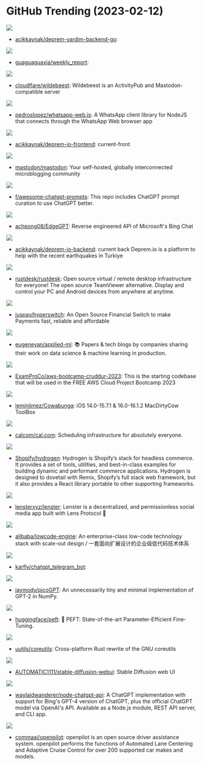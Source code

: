 # GitHub Trending (2023-02-12)

![](https://img.shields.io/badge/Go-New%2037-green?style=flat-square&logo=appveyor)
- [acikkaynak/deprem-yardim-backend-go](https://github.com/acikkaynak/deprem-yardim-backend-go): 

![](https://img.shields.io/badge/CSS-New%2092-green?style=flat-square&logo=appveyor)
- [guaguaguaxia/weekly_report](https://github.com/guaguaguaxia/weekly_report): 

![](https://img.shields.io/badge/TypeScript-New%2085-green?style=flat-square&logo=appveyor)
- [cloudflare/wildebeest](https://github.com/cloudflare/wildebeest): Wildebeest is an ActivityPub and Mastodon-compatible server

![](https://img.shields.io/badge/JavaScript-New%2062-green?style=flat-square&logo=appveyor)
- [pedroslopez/whatsapp-web.js](https://github.com/pedroslopez/whatsapp-web.js): A WhatsApp client library for NodeJS that connects through the WhatsApp Web browser app

![](https://img.shields.io/badge/HTML-New%207-green?style=flat-square&logo=appveyor)
- [acikkaynak/deprem-io-frontend](https://github.com/acikkaynak/deprem-io-frontend): current-front

![](https://img.shields.io/badge/Ruby-New%2043-green?style=flat-square&logo=appveyor)
- [mastodon/mastodon](https://github.com/mastodon/mastodon): Your self-hosted, globally interconnected microblogging community

![](https://img.shields.io/badge/HTML-New%20465-green?style=flat-square&logo=appveyor)
- [f/awesome-chatgpt-prompts](https://github.com/f/awesome-chatgpt-prompts): This repo includes ChatGPT prompt curation to use ChatGPT better.

![](https://img.shields.io/badge/Python-New%20183-green?style=flat-square&logo=appveyor)
- [acheong08/EdgeGPT](https://github.com/acheong08/EdgeGPT): Reverse engineered API of Microsoft's Bing Chat

![](https://img.shields.io/badge/JavaScript-New%2016-green?style=flat-square&logo=appveyor)
- [acikkaynak/deprem-io-backend](https://github.com/acikkaynak/deprem-io-backend): current back Deprem.io is a platform to help with the recent earthquakes in Turkiye

![](https://img.shields.io/badge/Rust-New%20339-green?style=flat-square&logo=appveyor)
- [rustdesk/rustdesk](https://github.com/rustdesk/rustdesk): Open source virtual / remote desktop infrastructure for everyone! The open source TeamViewer alternative. Display and control your PC and Android devices from anywhere at anytime.

![](https://img.shields.io/badge/Rust-New%2025-green?style=flat-square&logo=appveyor)
- [juspay/hyperswitch](https://github.com/juspay/hyperswitch): An Open Source Financial Switch to make Payments fast, reliable and affordable

![](https://img.shields.io/badge/none-New%2072-green?style=flat-square&logo=appveyor)
- [eugeneyan/applied-ml](https://github.com/eugeneyan/applied-ml): 📚 Papers & tech blogs by companies sharing their work on data science & machine learning in production.

![](https://img.shields.io/badge/JavaScript-New%2047-green?style=flat-square&logo=appveyor)
- [ExamProCo/aws-bootcamp-cruddur-2023](https://github.com/ExamProCo/aws-bootcamp-cruddur-2023): This is the starting codebase that will be used in the FREE AWS Cloud Project Bootcamp 2023

![](https://img.shields.io/badge/Swift-New%2033-green?style=flat-square&logo=appveyor)
- [leminlimez/Cowabunga](https://github.com/leminlimez/Cowabunga): iOS 14.0-15.7.1 & 16.0-16.1.2 MacDirtyCow ToolBox

![](https://img.shields.io/badge/TypeScript-New%2060-green?style=flat-square&logo=appveyor)
- [calcom/cal.com](https://github.com/calcom/cal.com): Scheduling infrastructure for absolutely everyone.

![](https://img.shields.io/badge/TypeScript-New%2025-green?style=flat-square&logo=appveyor)
- [Shopify/hydrogen](https://github.com/Shopify/hydrogen): Hydrogen is Shopify’s stack for headless commerce. It provides a set of tools, utilities, and best-in-class examples for building dynamic and performant commerce applications. Hydrogen is designed to dovetail with Remix, Shopify’s full stack web framework, but it also provides a React library portable to other supporting frameworks.

![](https://img.shields.io/badge/TypeScript-New%20217-green?style=flat-square&logo=appveyor)
- [lensterxyz/lenster](https://github.com/lensterxyz/lenster): Lenster is a decentralized, and permissionless social media app built with Lens Protocol 🌿

![](https://img.shields.io/badge/TypeScript-New%2031-green?style=flat-square&logo=appveyor)
- [alibaba/lowcode-engine](https://github.com/alibaba/lowcode-engine): An enterprise-class low-code technology stack with scale-out design / 一套面向扩展设计的企业级低代码技术体系

![](https://img.shields.io/badge/Python-New%2026-green?style=flat-square&logo=appveyor)
- [karfly/chatgpt_telegram_bot](https://github.com/karfly/chatgpt_telegram_bot): 

![](https://img.shields.io/badge/Python-New%20102-green?style=flat-square&logo=appveyor)
- [jaymody/picoGPT](https://github.com/jaymody/picoGPT): An unnecessarily tiny and minimal implementation of GPT-2 in NumPy.

![](https://img.shields.io/badge/Python-New%2096-green?style=flat-square&logo=appveyor)
- [huggingface/peft](https://github.com/huggingface/peft): 🤗 PEFT: State-of-the-art Parameter-Efficient Fine-Tuning.

![](https://img.shields.io/badge/Rust-New%2068-green?style=flat-square&logo=appveyor)
- [uutils/coreutils](https://github.com/uutils/coreutils): Cross-platform Rust rewrite of the GNU coreutils

![](https://img.shields.io/badge/Python-New%20168-green?style=flat-square&logo=appveyor)
- [AUTOMATIC1111/stable-diffusion-webui](https://github.com/AUTOMATIC1111/stable-diffusion-webui): Stable Diffusion web UI

![](https://img.shields.io/badge/JavaScript-New%20114-green?style=flat-square&logo=appveyor)
- [waylaidwanderer/node-chatgpt-api](https://github.com/waylaidwanderer/node-chatgpt-api): A ChatGPT implementation with support for Bing's GPT-4 version of ChatGPT, plus the official ChatGPT model via OpenAI's API. Available as a Node.js module, REST API server, and CLI app.

![](https://img.shields.io/badge/Python-New%206-green?style=flat-square&logo=appveyor)
- [commaai/openpilot](https://github.com/commaai/openpilot): openpilot is an open source driver assistance system. openpilot performs the functions of Automated Lane Centering and Adaptive Cruise Control for over 200 supported car makes and models.

